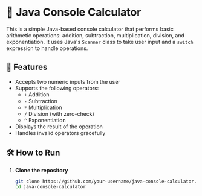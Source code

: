 # 🧮 Java Console Calculator

This is a simple Java-based console calculator that performs basic arithmetic operations: addition, subtraction, multiplication, division, and exponentiation. It uses Java's `Scanner` class to take user input and a `switch` expression to handle operations.

## 🚀 Features

- Accepts two numeric inputs from the user
- Supports the following operators:
  - `+` Addition
  - `-` Subtraction
  - `*` Multiplication
  - `/` Division (with zero-check)
  - `^` Exponentiation
- Displays the result of the operation
- Handles invalid operators gracefully

## 🛠️ How to Run

1. **Clone the repository**  
   ```bash
   git clone https://github.com/your-username/java-console-calculator.git
   cd java-console-calculator
